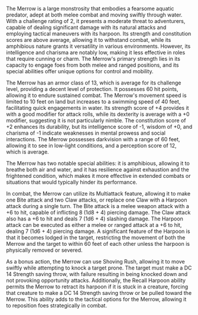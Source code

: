 The Merrow is a large monstrosity that embodies a fearsome aquatic predator, adept at both melee combat and moving swiftly through water. With a challenge rating of 2, it presents a moderate threat to adventurers, capable of dealing significant damage with its natural attacks and employing tactical maneuvers with its harpoon. Its strength and constitution scores are above average, allowing it to withstand combat, while its amphibious nature grants it versatility in various environments. However, its intelligence and charisma are notably low, making it less effective in roles that require cunning or charm. The Merrow's primary strength lies in its capacity to engage foes from both melee and ranged positions, and its special abilities offer unique options for control and mobility.

The Merrow has an armor class of 13, which is average for its challenge level, providing a decent level of protection. It possesses 60 hit points, allowing it to endure sustained combat. The Merrow's movement speed is limited to 10 feet on land but increases to a swimming speed of 40 feet, facilitating quick engagements in water. Its strength score of +4 provides it with a good modifier for attack rolls, while its dexterity is average with a +0 modifier, suggesting it is not particularly nimble. The constitution score of +2 enhances its durability, but its intelligence score of -1, wisdom of +0, and charisma of -1 indicate weaknesses in mental prowess and social interactions. The Merrow possesses darkvision with a range of 60 feet, allowing it to see in low-light conditions, and a perception score of 12, which is average.

The Merrow has two notable special abilities: it is amphibious, allowing it to breathe both air and water, and it has resilience against exhaustion and the frightened condition, which makes it more effective in extended combats or situations that would typically hinder its performance.

In combat, the Merrow can utilize its Multiattack feature, allowing it to make one Bite attack and two Claw attacks, or replace one Claw with a Harpoon attack during a single turn. The Bite attack is a melee weapon attack with a +6 to hit, capable of inflicting 8 (1d8 + 4) piercing damage. The Claw attack also has a +6 to hit and deals 7 (1d6 + 4) slashing damage. The Harpoon attack can be executed as either a melee or ranged attack at a +6 to hit, dealing 7 (1d6 + 4) piercing damage. A significant feature of the Harpoon is that it becomes lodged in the target, restricting the movement of both the Merrow and the target to within 60 feet of each other unless the harpoon is physically removed or severed.

As a bonus action, the Merrow can use Shoving Rush, allowing it to move swiftly while attempting to knock a target prone. The target must make a DC 14 Strength saving throw, with failure resulting in being knocked down and not provoking opportunity attacks. Additionally, the Recall Harpoon ability permits the Merrow to retract its harpoon if it is stuck in a creature, forcing that creature to make a DC 14 Strength saving throw or be pulled toward the Merrow. This ability adds to the tactical options for the Merrow, allowing it to reposition foes strategically in combat.